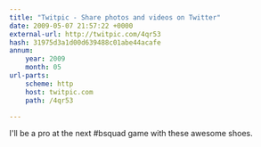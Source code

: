 ```yaml
---
title: "Twitpic - Share photos and videos on Twitter"
date: 2009-05-07 21:57:22 +0000
external-url: http://twitpic.com/4qr53
hash: 31975d3a1d00d639488c01abe44acafe
annum:
    year: 2009
    month: 05
url-parts:
    scheme: http
    host: twitpic.com
    path: /4qr53

---
```


I'll be a pro at the next #bsquad game with these awesome shoes.  
